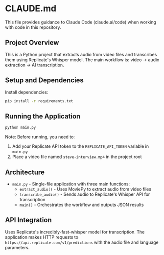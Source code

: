 # CLAUDE.md

This file provides guidance to Claude Code (claude.ai/code) when working with code in this repository.

## Project Overview
This is a Python project that extracts audio from video files and transcribes them using Replicate's Whisper model. The main workflow is: video → audio extraction → AI transcription.

## Setup and Dependencies
Install dependencies:
```bash
pip install -r requirements.txt
```

## Running the Application
```bash
python main.py
```

Note: Before running, you need to:
1. Add your Replicate API token to the `REPLICATE_API_TOKEN` variable in `main.py`
2. Place a video file named `steve-interview.mp4` in the project root

## Architecture
- `main.py` - Single-file application with three main functions:
  - `extract_audio()` - Uses MoviePy to extract audio from video files
  - `transcribe_audio()` - Sends audio to Replicate's Whisper API for transcription
  - `main()` - Orchestrates the workflow and outputs JSON results

## API Integration
Uses Replicate's incredibly-fast-whisper model for transcription. The application makes HTTP requests to `https://api.replicate.com/v1/predictions` with the audio file and language parameters.